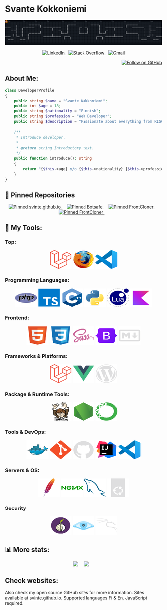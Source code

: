 # Svante Kokkoniemi


<p align="center">
  <picture>
    <source media="(prefers-color-scheme: light)" srcset="https://raw.githubusercontent.com/Svinte/Svinte/output/pacman-contribution-graph.svg" />
    <source media="(prefers-color-scheme: dark)" srcset="https://raw.githubusercontent.com/Svinte/Svinte/output/pacman-contribution-graph-dark.svg" />
    <img alt="pacman contribution graph" src="https://raw.githubusercontent.com/Svinte/Svinte/output/pacman-contribution-graph-dark.svg" />
  </picture>
</p>

<p align="center">
  <a href="https://linked.in/svante-kokkoniemi">
    <img src="https://raw.githubusercontent.com/maurodesouza/profile-readme-generator/master/src/assets/icons/social/linkedin/default.svg" height="28" width="50" alt="LinkedIn" />
  </a>
  &nbsp;
  <a href="https://stackoverflow.com/users/22561154/">
    <img src="https://raw.githubusercontent.com/maurodesouza/profile-readme-generator/master/src/assets/icons/social/stackoverflow/default.svg" height="28" width="50" alt="Stack Overflow" />
  </a>
  &nbsp;
  <a href="mailto:kokkoniemisvante@gmail.com">
    <img src="https://raw.githubusercontent.com/maurodesouza/profile-readme-generator/master/src/assets/icons/social/gmail/default.svg" height="28" width="50" alt="Gmail" />
  </a>
</p>

<p align="right">
  <a href="https://github.com/Svinte">
    <img height="28" src="https://img.shields.io/github/followers/Svinte?label=Follow" alt="Follow on GitHub" />
  </a>
</p>


## About Me:

```php
class DeveloperProfile
{
    public string $name = "Svante Kokkoniemi";
    public int $age = 18;
    public string $nationality = "Finnish";
    public string $profession = "Web Developer";
    public string $description = "Passionate about everything from RISC to Quantum Computers";

    /**
     * Introduce developer.
     *
     * @return string Introductory text.
     */
    public function introduce(): string
    {
        return "{$this->age} y/o {$this->nationality} {$this->profession} | {$this->description}";
    }
}
```


## 📌 Pinned Repositories

<p align="center">
  <a href="https://github.com/Svinte/svinte.github.io">
    <img src="https://github-readme-stats.vercel.app/api/pin/?username=Svinte&repo=svinte.github.io&theme=transparent&border_color=2e353c" alt="Pinned svinte.github.io" />
  </a>
  &nbsp;
  &nbsp;
  <a href="https://github.com/Svinte/Botsafe">
    <img src="https://github-readme-stats.vercel.app/api/pin/?username=Svinte&repo=Botsafe&theme=transparent&border_color=2e353c" alt="Pinned Botsafe" />
  </a>
  &nbsp;
  &nbsp;
  <a href="https://github.com/Svinte/FrontCloner">
    <img src="https://github-readme-stats.vercel.app/api/pin/?username=Svinte&repo=FrontCloner&theme=transparent&border_color=2e353c" alt="Pinned FrontCloner" />
  </a>
  &nbsp;
  &nbsp;
  <a href="https://github.com/Svinte/Wordle-Solver">
    <img src="https://github-readme-stats.vercel.app/api/pin/?username=Svinte&repo=Wordle-Solver&theme=transparent&border_color=2e353c" alt="Pinned FrontCloner" />
  </a>
  &nbsp;
  &nbsp;
</p>


## 🔧 My Tools:

### Top:

<p align="center">
  <img src="./assets/icons/laravel.svg" height="60" width="70" alt="Laravel" />
  <img src="./assets/icons/firefox.svg" height="60" width="70" alt="Firefox" />
  <img src="./assets/icons/vscode.svg" height="60" width="70" alt="VSCode" />
</p>

### Programming Languages:

<p align="center">
  <img src="./assets/icons/php.svg" height="60" width="70" alt="PHP" />
  <img src="./assets/icons/typescript.svg" height="60" width="70" alt="TypeScript" />
  <img src="./assets/icons/cpp.svg" height="60" width="70" alt="C++" />
  <img src="./assets/icons/python.svg" height="60" width="70" alt="Python" />
  <img src="./assets/icons/lua.svg" height="60" width="70" alt="Lua" />
  <img src="./assets/icons/kotlin.svg" height="60" width="70" alt="Kotlin" />
</p>

### Frontend:

<p align="center">
  <img src="./assets/icons/html5.svg" height="60" width="70" alt="HTML5" />
  <img src="./assets/icons/css3.svg" height="60" width="70" alt="CSS3" />
  <img src="./assets/icons/sass.svg" height="60" width="70" alt="Sass" />
  <img src="./assets/icons/bootstrap.svg" height="60" width="70" alt="Bootstrap" />
  <img src="./assets/icons/markdown.svg" height="60" width="70" alt="Markdown" />
</p>

### Frameworks & Platforms:

<p align="center">
  <img src="./assets/icons/laravel.svg" height="60" width="70" alt="Laravel" />
  <img src="./assets/icons/vuejs.svg" height="60" width="70" alt="Vue.js" />
  <img src="./assets/icons/wordpress.svg" height="60" width="70" alt="WordPress" />
</p>

### Package & Runtime Tools:

<p align="center">
  <img src="./assets/icons/composer.svg" height="60" width="70" alt="Composer" />
  <img src="./assets/icons/nodejs.svg" height="60" width="70" alt="Node.js" />
  <img src="./assets/icons/anaconda.svg" height="60" width="70" alt="Anaconda" />
</p>

### Tools & DevOps:

<p align="center">
  <img src="./assets/icons/docker.svg" height="60" width="70" alt="Docker" />
  <img src="./assets/icons/git.svg" height="60" width="70" alt="Git" />
  <img src="./assets/icons/github.svg" height="60" width="70" alt="GitHub" />
  <img src="./assets/icons/intellij.svg" height="60" width="70" alt="IntelliJ" />
  <img src="./assets/icons/vscode.svg" height="60" width="70" alt="VSCode" />
</p>

### Servers & OS:

<p align="center">
  <img src="./assets/icons/apache.svg" height="60" width="70" alt="Apache" />
  <img src="./assets/icons/nginx.svg" height="60" width="70" alt="Nginx" />
  <img src="./assets/icons/mysql.svg" height="60" width="70" alt="MySQL" />
  <img src="./assets/icons/ubuntu.svg" height="60" width="70" alt="Ubuntu" />
</p>

### Security

<p align="center">
  <img src="./assets/icons/tor.svg" height="60" width="70" alt="Tor" />
  <img src="./assets/icons/nmap.svg" height="60" width="70" alt="Nmap" />
  <img src="./assets/icons/kali.svg" height="60" width="70" alt="Kali Linux" />
</p>

## 📊 More stats:

<p align="center">
  <img src="https://github-readme-stats.vercel.app/api?username=svinte&show_icons=true&theme=transparent&border_color=2e353c&custom_title=GitHub_Stats">
  &nbsp;
  &nbsp;
  <img src="https://github-readme-stats.vercel.app/api/top-langs/?username=svinte&layout=donut&langs_count=5&theme=transparent&hide_progress=false&hide=html&border_color=2e353c">
  &nbsp;
  &nbsp;
</p>

## Check websites:
Also check my open source GitHub sites for more information. Sites available at [svinte.github.io](https://svinte.github.io). Supported languages Fi & En. JavaScript required.
